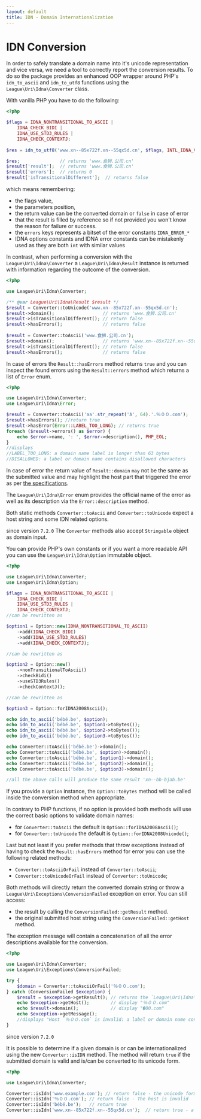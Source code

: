 ```yaml
---
layout: default
title: IDN - Domain Internationalization
---
```


IDN Conversion
===========

In order to safely translate a domain name into it's unicode representation and vice versa,
we need a tool to correctly report the conversion results. To do so the package provides an
enhanced OOP wrapper around PHP's `idn_to_ascii` and `idn_to_utf8` functions using the
`League\Uri\Idna\Converter` class.

With vanilla PHP you have to do the following:

```php
<?php

$flags = IDNA_NONTRANSITIONAL_TO_ASCII |
    IDNA_CHECK_BIDI |
    IDNA_USE_STD3_RULES |
    IDNA_CHECK_CONTEXTJ;
    
$res = idn_to_utf8('www.xn--85x722f.xn--55qx5d.cn', $flags, INTL_IDNA_VARIANT_UTS46, $result);

$res;               // returns 'www.食狮.公司.cn'
$result['result'];  // returns 'www.食狮.公司.cn'
$result['errors'];  // returns 0
$result['isTransitionalDifferent'];  // returns false
```

which means remembering:

- the flags value,
- the parameters position, 
- the return value can be the converted domain or `false` in case of error
- that the result is filled by reference so if not provided you won't know the reason for failure or success.
- the `errors` keys represents a bitset of the error constants `IDNA_ERROR_*`
- IDNA options constants and IDNA error constants can be mistakenly used as they are both `int` with similar values

In contrast, when performing a conversion with the `League\Uri\Idna\Converter` a `League\Uri\Idna\Result`
instance is returned with information regarding the outcome of the conversion.

```php
<?php

use League\Uri\Idna\Converter;

/** @var League\Uri\Idna\Result $result */
$result = Converter::toUnicode('www.xn--85x722f.xn--55qx5d.cn');
$result->domain();                  // returns 'www.食狮.公司.cn'
$result->isTransitionalDifferent(); // return false
$result->hasErrors();               // returns false
 
$result = Converter::toAscii('www.食狮.公司.cn');
$result->domain();                  // returns 'www.xn--85x722f.xn--55qx5d.cn'
$result->isTransitionalDifferent(); // return false
$result->hasErrors();               // returns false
```

In case of errors the `Result::hasErrors` method returns `true` and you can inspect the found errors
using the `Result::errors` method which returns a list of `Error` enum.

```php
<?php

use League\Uri\Idna\Converter;
use League\Uri\Idna\Error;

$result = Converter::toAscii('aa'.str_repeat('A', 64).'.％００.com');
$result->hasErrors(); //return true
$result->hasError(Error::LABEL_TOO_LONG); // returns true
foreach ($result->errors() as $error) {
    echo $error->name, ': ', $error->description(), PHP_EOL;
}
//displays
//LABEL_TOO_LONG: a domain name label is longer than 63 bytes
//DISALLOWED: a label or domain name contains disallowed characters
```

<p class="message-warning">In case of error the return value of <code>Result::domain</code> <code>may</code>
not be the same as the submitted value and may highlight the host part that triggered the error as per
<a href="https://www.unicode.org/reports/tr46/#Processing">the specifications</a>.</p>

The `League\Uri\Idna\Error` enum provides the official name of the error as well as its description via
the `Error::description` method.

Both static methods `Converter::toAscii` and `Converter::toUnicode` expect a host string
and some IDN related options. 

<p class="message-info">since version <code>7.2.0</code> The <code>Converter</code> methods also accept <code>Stringable</code>
object as domain input.</p>

You can provide PHP's own constants or if you want a more readable API you can use the
`League\Uri\Idna\Option` immutable object.

```php
<?php

use League\Uri\Idna\Converter;
use League\Uri\Idna\Option;

$flags = IDNA_NONTRANSITIONAL_TO_ASCII |
    IDNA_CHECK_BIDI |
    IDNA_USE_STD3_RULES |
    IDNA_CHECK_CONTEXTJ;
//can be rewritten as

$option1 = Option::new(IDNA_NONTRANSITIONAL_TO_ASCII)
    ->add(IDNA_CHECK_BIDI)
    ->add(IDNA_USE_STD3_RULES)
    ->add(IDNA_CHECK_CONTEXTJ);

//can be rewritten as

$option2 = Option::new()
    ->nonTransitionalToAscii()
    ->checkBidi()
    ->useSTD3Rules()
    ->checkContextJ();

//can be rewritten as

$option3 = Option::forIDNA2008Ascii();

echo idn_to_ascii('bébé.be', $option);
echo idn_to_ascii('bébé.be', $option1->toBytes());
echo idn_to_ascii('bébé.be', $option2->toBytes());
echo idn_to_ascii('bébé.be', $option3->toBytes());

echo Converter::toAscii('bébé.be')->domain();
echo Converter::toAscii('bébé.be', $option)->domain();
echo Converter::toAscii('bébé.be', $option1)->domain();
echo Converter::toAscii('bébé.be', $option2)->domain();
echo Converter::toAscii('bébé.be', $option3)->domain();

//all the above calls will produce the same result 'xn--bb-bjab.be'
 ```

If you provide a `Option` instance, the `Option::toBytes` method will be called inside the conversion
method when appropriate.

In contrary to PHP functions, if no option is provided both methods will use the correct basic options to validate
domain names:

- for `Converter::toAscii` the default is `Option::forIDNA2008Ascii()`;
- for `Converter::toUnicode` the default is `Option::forIDNA2008Unicode()`;

Last but not least if you prefer methods that throw exceptions instead of having to check the `Result::hasErrors`
method for error you can use the following related methods:

- `Converter::toAsciiOrFail` instead of `Converter::toAscii`;
- `Converter::toUnicodeOrFail` instead of `Converter::toUnicode`; 

Both methods will directly return the converted domain string or throw a `League\Uri\Exceptions\ConversionFailed` exception
on error. You can still access:

- the result by calling the `ConversionFailed::getResult` method. 
- the original submitted host string using the `ConversionFailed::getHost` method.

The exception message will contain a concatenation of all the error descriptions available for the conversion.

```php
<?php

use League\Uri\Idna\Converter;
use League\Uri\Exceptions\ConversionFailed;

try {
    $domain = Converter::toAsciiOrFail('％００.com');
} catch (ConversionFailed $exception) {
    $result = $exception->getResult(); // returns the `League\Uri\Idna\Result` object
    echo $exception->getHost();        // display "％００.com"
    echo $result->domain();            // display "�00.com"
    echo $exception->getMessage(); 
    //displays "Host `％００.com` is invalid: a label or domain name contains disallowed characters."
}
````

<p class="message-notice">since version <code>7.2.0</code></p>

It is possible to determine if a given domain is or can be internationalized using the new `Converter::isIDN`
method. The method will return `true` if the submitted domain is valid and is/can be converted to its unicode form.

```php
<?php

use League\Uri\Idna\Converter;

Converter::isIdn('www.example.con'); // return false - the unicode form is identical
Converter::isIdn('％００.com'); // return false - The host is invalid
Converter::isIdn('bébé.be');   // return true
Converter::isIdn('www.xn--85x722f.xn--55qx5d.cn');  // return true - a IDN host in its ascii form
````
